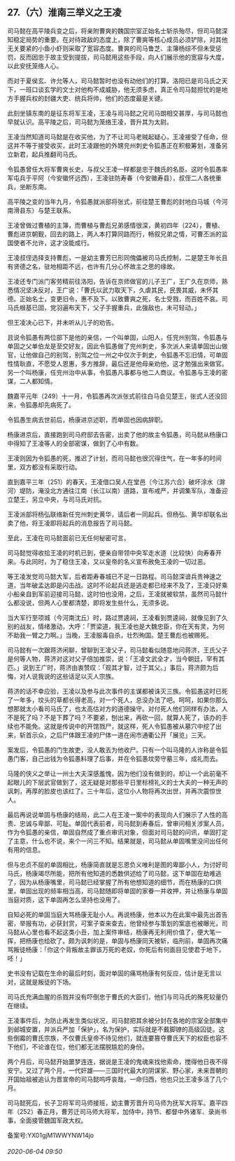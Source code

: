 ## 27.（六）淮南三举义之王凌
司马懿在高平陵兵变之后，将亲附曹爽的魏国宗室正始名士斩杀殆尽，但司马懿深知稳定局势的重要。在对待政敌的态度上，除了曹爽等核心成员必须铲除，对其他无关要紧的小鱼小虾则采取了宽容态度。曹爽的司马鲁芝、主簿杨综不但未受惩罚，反而因忠于故主受到提拔，司马懿用这些手段，向人们展示他的宽容与大度，以此安抚笼络人心。



而对于夏侯玄、许允等人，司马懿暂时也没有动他们的打算。洛阳已是司马氏之天下，一班口谈玄学的文士对他构不成威胁，他无须多虑，真正令司马懿担忧的是地方手握兵权的封疆大吏、统兵将帅，他们的态度最是关键。



此刻坐镇东南的是征东将军王凌，王凌与司马懿之兄司马朗相交甚厚，与司马懿也早就认识。高平陵之后，司马懿为笼络王凌，晋升其为太尉。



王凌当然知道司马懿是在收买他，为了不让司马老贼起疑心，王凌接受了任命，但这并不等于接受收买，此时王凌跟他的外甥兖州刺史令狐愚正在积极筹划，准备另立新君，起兵推翻司马氏。



令狐愚曾任大将军曹爽长史，与叔父王凌一样都是忠于魏氏的名臣。这时令狐愚率军屯兵于平阿（今安徽怀远西），王凌驻防寿春（今安徽寿县），叔侄二人各统重兵，坐断东南。



高平陵之变的当年九月，令狐愚就派部将张式，前往楚王曹彪的封地白马城（今河南滑县东）与楚王联系。



王凌曾做过曹植的主簿，而曹植与曹彪兄弟感情很深，黄初四年（224），曹植、曹彪进京朝觐，回去的路上，两人本打算同路而行，畅叙兄弟之情，可曹丕派的监国使者不允许，这才没能成行。



王凌叔侄选择支持曹彪，一是幼主曹芳已形同傀儡被司马氏控制，二是楚王年长且有贤德之名，驻地相距不远，也许有几分心怀故主之思的缘故。



王凌还专门派门客劳精前往洛阳，告诉在京师做官的儿子王广，王广久在京师，熟悉情况坚决反对，王广说：「曹氏以武力取天下，久虐其民，民畏其威，未怀其德。正始名士，变更旧令，惠不及下。以致曹爽之死，名士受戮，而百姓不哀。司马氏根基已固，党羽遍布天下，父子手握重兵，此强敌也，未可轻动。」



但王凌决心已下，并未听从儿子的劝告。



且说令狐愚有两位部下是他的亲信，一个叫单固，山阳人，任兖州别驾，令狐愚与单固之父单伯龙是至交好友，因此令狐愚做了兖州刺史，多次派人来请单固出山做官，让他做自己的别驾，别驾之位一州之中仅次于刺史，令狐愚不忘旧情，可单固性情耿直，不愿受人恩惠，多方推辞，最后还是他母亲劝他，这才勉强出来做官。另一个叫杨康，任兖州治中从事，令狐愚凡事都与他二人商议。令狐愚与王凌的密谋，二人都知情。



魏嘉平元年（249）十一月，令狐愚再次派张式前往白马会见楚王，张式人还没回来，令狐愚却先病死了。



令狐愚生病去世前后，杨康进京述职，而单固也因病辞职。



杨康进京后，直接跑到司马府邸去告密，出卖了他的故主令狐愚，司马懿从杨康口中得知了王凌等人的全部密谋，做到了心中有数。



王凌则因为令狐愚的死，推迟了计划，而司马懿也很沉得住气，在一年多的时间里，双方都没有采取行动。



直到嘉平三年（251）的春天，王凌借口吴人在堂邑（今江苏六合）破坏涂水（滁河）堤防，淹没北方通往江南（长江以南）道路，宣布戒严，并调集军队，准备迎立楚王，另立中央，与司马氏对抗。



王凌派部将杨弘联络新任兖州刺史黄华，请后者一同起兵。但杨弘、黄华却联名出卖了他，将王凌即将起兵的消息报告了司马懿。



至此，王凌在司马懿面前已无任何秘密可言。



司马懿觉得收拾王凌的时机已到，便亲自带领中央军走水道（比较快）向寿春开来。与此同时，为了稳住王凌，又以皇帝的名义宣布赦免王凌的一切过恶。



等王凌发觉司马懿大军，后者距寿春城已不足一日路程。司马懿深谙兵贵神速之道，当年破孟达即是闪击战。这时不论起兵还是逃走都已经来不及了，王凌只好乘小船亲自到军前迎接司马懿，这时怕也没用，之后，王凌就被软禁，虽然司马懿什么都没说，但两人心里都清楚，即将发生些什么，无须多说。



当大军行至项城（今河南沈丘）时，路过贾逵祠，王凌看到贾逵祠，就像见到了久别的战友，情绪激动，大呼：「贾梁道，我王凌也是大魏忠臣，你在天有灵，为何不助我一臂之力啊。」当晚，王凌服毒自杀，壮烈殉国。楚王曹彪也被赐死。



司马懿有一次跟蒋济闲聊，曾聊到王凌父子，司马懿看似随意地问蒋济，王氏父子是何等人物，蒋济对这对父子倍加推崇，说：「王凌文武全才，当今朝廷，罕有其匹。」说到王广时，蒋济由衷赞叹：「观其才智，过于其父。」事后，蒋济颇为后悔，对人说我说的这些话足以灭人宗族。



蒋济的话不幸应验，王凌以及参与此次事件的主谋都被诛灭三族。令狐愚这时已死了一年多，坟头的草都长得老高，对一个死人，总没办法了吧。呵呵，如果你那么想那就太小看司马氏了，也太高估对方的道德操守。对付死人他们同样有办法，人不是死了吗？不是下葬了吗？不要紧，刨出来，再砍一回，就算人死了，该办的手续也不能免。这就是传说中的开馆戮尸，就这样，死人令狐愚被从墓穴中挖了出来，斩首示众，之后尸体跟王凌的尸体一道在闹市通衢公开「展览」三天。



案发后，令狐愚的门生故吏，没人敢去为他收尸。只有一个叫马隆的人诈称是令狐愚门客，自己出钱为令狐愚料理了后事，并在令狐愚坟旁守墓三年，成礼而去。



马隆的侠义之举让一州士大夫深感羞愧，因为他们没有做到的，却让一个此前毫不起眼儿的下层武官做到了，这无疑是对那些平日里标榜礼义的士大夫的一种无声的讽刺，再厚的脸皮也该红了。三十年后，这位小人物将再次出世，并再次震惊世人。



最后再说说单固与杨康的结局，此二人在王凌一案中的表现向人们展示了人性的高贵、忠诚与卑鄙、可耻。单固代表前者，司马懿到寿春后，曾审问相关涉案人员，作为令狐愚的亲信，单固自然成了重点审讯对象，但面对司马懿的问讯，单固打定了主意，什么也不说，来个一问三不知。结果就是，司马懿从单固嘴里没问出任何有用的信息。



但与忠贞不屈的单固相比，杨康简直就是忘恩负义唯利是图的卑鄙小人，为讨好司马氏，杨康竭尽所能，把所有他知道的悉数供述给了司马懿，这下单固在劫难逃了，因为从杨康嘴里，司马懿已经掌握了所有他想知道的细节，而在杨康的口供里，单固出现的频率相当高，司马懿随即将单固的家眷一并收押，并让杨康与单固当庭对质，这下单固再怎么坚持也没用了。



自知必死的单固当庭大骂杨康无耻小人。再说杨康，他本以为在此案中最先出首告密，举报有功，必获封赏，可案子查来查去，他曾经参与策划的案底也被曝光，司马懿从心里也看不起这类小丑，加上案件审结，杨康再无利用价值了，便大笔一挥，把杨康也给砍了。颇为讽刺的是，单固与杨康同天被斩，临刑前，单固再次痛骂叛徒杨康：「你这个背叛故主罪该万死的老奴，你死后有何面目见使君于地下，呸！」



史书没有记载在生命的最后时刻，面对单固的痛骂杨康有何反应，估计是无言以对，这就是叛徒的下场。



司马氏充满血腥的杀戮并没有吓倒忠于曹氏的大臣们，他们与司马氏的殊死较量仍在继续。



王凌事件后，为防止再发生类似状况，司马懿把其余被分封在各地的宗室全部集中到邺城安置，并派兵严加「保护」，名为保护，实际就是不戴脚镣的高级囚徒。这些倒霉的曹氏宗族，不仅曹氏皇帝不待见他们，就连要篡夺曹氏天下的权臣也容不下他们，不论谁在位，他们都无法摆脱尴尬的身份。



两个月后，司马懿开始噩梦连连，据说是王凌的鬼魂来找他索命，搅得他日夜不得安宁。又过了两个月，一代奸雄——三国时代最大的阴谋家、野心家，未来晋朝的开国始祖被追认为晋宣帝的司马懿呜呼哀哉，一命归西，他也只比王凌多活了几个月。



司马懿死后，长子卫将军司马师接班，幼主曹芳晋升司马师为抚军大将军。嘉平四年（252）春正月，曹芳迁司马师大将军，加侍中，持节、都督中外诸军、录尚书事，全面接管魏国军政大权。



备案号:YX01gjM1WWYNW14jo


###### 2020-06-04 09:50
